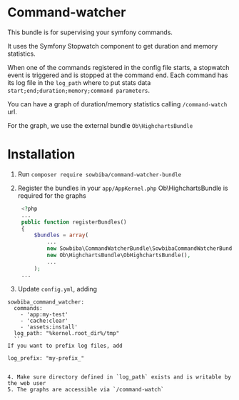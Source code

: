 # Command-watcher
This bundle is for supervising your symfony commands.

It uses the Symfony Stopwatch component to get duration and memory statistics.

When one of the commands registered in the config file starts, a stopwatch event is triggered and is stopped at the command end. Each command has its log file in the `log_path` where to put stats data `start;end;duration;memory;command parameters`.

You can have a graph of duration/memory statistics calling `/command-watch` url.

For the graph, we use the external bundle `Ob\HighchartsBundle`

# Installation

1. Run `composer require sowbiba/command-watcher-bundle`

2. Register the bundles in your `app/AppKernel.php`
Ob\HighchartsBundle is required for the graphs

   ``` php
    <?php
    ...
    public function registerBundles()
    {
        $bundles = array(
            ...
            new Sowbiba\CommandWatcherBundle\SowbibaCommandWatcherBundle(),
            new Ob\HighchartsBundle\ObHighchartsBundle(),
            ...
        );
    ...
   ```
3. Update `config.yml`, adding
  ```
  sowbiba_command_watcher:
    commands:
      - 'app:my-test'
      - 'cache:clear'
      - 'assets:install'
    log_path: "%kernel.root_dir%/tmp"
    ```
  If you want to prefix log files, add
  ```
    log_prefix: "my-prefix_"
  ```
  
4. Make sure directory defined in `log_path` exists and is writable by the web user
5. The graphs are accessible via `/command-watch`
